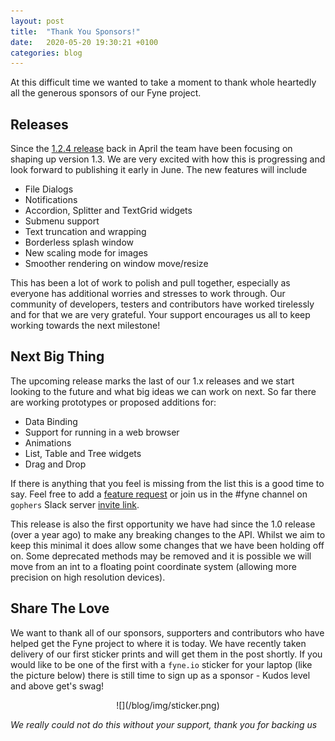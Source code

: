 ```yaml
---
layout: post
title:  "Thank You Sponsors!"
date:   2020-05-20 19:30:21 +0100
categories: blog
---
```


At this difficult time we wanted to take a moment to thank whole heartedly
all the generous sponsors of our Fyne project.

## Releases

Since the [1.2.4 release](https://github.com/fyne-io/fyne/releases/tag/v1.2.4)
back in April the team have been focusing on shaping up version 1.3.
We are very excited with how this is progressing and look forward to publishing
it early in June. The new features will include

* File Dialogs
* Notifications
* Accordion, Splitter and TextGrid widgets
* Submenu support
* Text truncation and wrapping
* Borderless splash window
* New scaling mode for images
* Smoother rendering on window move/resize

This has been a lot of work to polish and pull together, especially as everyone
has additional worries and stresses to work through.
Our community of developers, testers and contributors have worked tirelessly and
for that we are very grateful. Your support encourages us all to keep working towards
the next milestone!

## Next Big Thing

The upcoming release marks the last of our 1.x releases and we start looking to the
future and what big ideas we can work on next. So far there are working prototypes 
or proposed additions for:

* Data Binding
* Support for running in a web browser
* Animations
* List, Table and Tree widgets
* Drag and Drop

If there is anything that you feel is missing from the list this is a good time to
say. Feel free to add a [feature request](https://github.com/fyne-io/fyne/issues/new?assignees=&labels=&milestone=2.0+-+Data+binding%2C+animations%2C+drag+and+drop&template=feature_request.md&title=) 
or join us in the #fyne channel on `gophers` Slack server [invite link](https://invite.slack.golangbridge.org/).

This release is also the first opportunity we have had since the 1.0 release (over a year ago) to make any breaking changes to the API. Whilst we aim to keep this minimal it does
allow some changes that we have been holding off on. Some deprecated methods may be
removed and it is possible we will move from an int to a floating point coordinate
system (allowing more precision on high resolution devices).

## Share The Love

We want to thank all of our sponsors, supporters and contributors who have helped 
get the Fyne project to where it is today. We have recently taken delivery of our
first sticker prints and will get them in the post shortly. If you would like to 
be one of the first with a `fyne.io` sticker for your laptop (like the picture below)
there is still time to sign up as a sponsor - Kudos level and above get's swag!

<p style="text-align: center" markdown="1">
![](/blog/img/sticker.png)
</p>

_We really could not do this without your support, thank you for backing us_